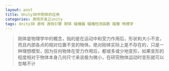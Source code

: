 ```yaml
---
layout: post
title: Unity3D中刚体的应用
categories: 游戏开发之unity
tags: Unity3D 游戏 游戏引擎 刚体 碰撞器 碰撞检测函数 碰撞 物理学 
---
```


>刚体是物理学中的概念，指的是在运动中和受力作用后，形状和大小不变，而且内部各点的相对位置不变的物体。绝对刚体实际上是不存在的，只是一种理想模型，因为任何物体在受力作用后，都或多或少地变形，如果变形的程度相对于物体本身几何尺寸来说极为微小，在研究物体运动时变形就可以忽略不计

